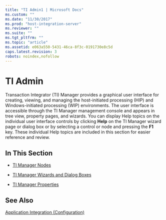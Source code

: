 ```yaml
---
title: "TI Admin1 | Microsoft Docs"
ms.custom: ""
ms.date: "11/30/2017"
ms.prod: "host-integration-server"
ms.reviewer: ""
ms.suite: ""
ms.tgt_pltfrm: ""
ms.topic: "article"
ms.assetid: e063a550-5431-46ca-8f3c-0191730e8c5d
caps.latest.revision: 3
robots: noindex,nofollow
---
```

# TI Admin
Transaction Integrator (TI) Manager provides a graphical user interface for creating, viewing, and managing the host-initiated processing (HIP) and Windows-initiated processing (WIP) environments. The user interface is accessible through the TI Manager management console and appears in tree view, property pages, and wizards. You can display Help topics on the individual user interface controls by clicking **Help** on the TI Manager wizard page or dialog box or by selecting a control or node and pressing the **F1** key. These individual Help topics are included in this section for easier reference and review.  
  
## In This Section  
  
-   [TI Manager Nodes](../core/ti-manager-nodes2.md)  
  
-   [TI Manager Wizards and Dialog Boxes](../core/ti-manager-wizards-and-dialog-boxes1.md)  
  
-   [TI Manager Properties](../core/ti-manager-properties2.md)  
  
## See Also  
 [Application Integration (Configuration)](../core/application-integration-configuration-2.md)